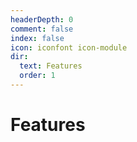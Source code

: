 ```yaml
---
headerDepth: 0
comment: false
index: false
icon: iconfont icon-module
dir:
  text: Features
  order: 1
---
```


# Features

<AutoCatalog />
